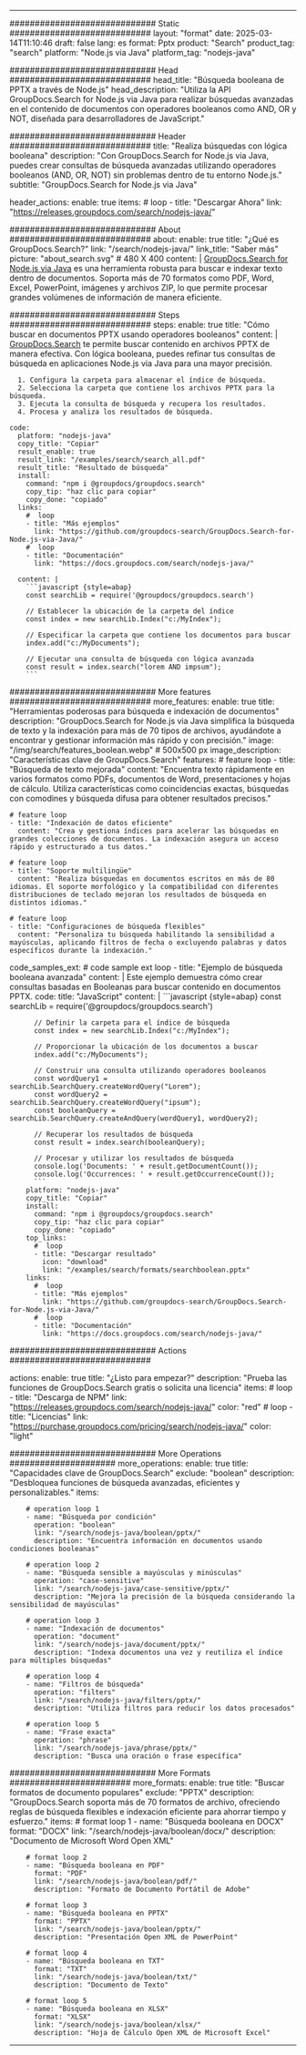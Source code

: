 
---
############################# Static ############################
layout: "format"
date:  2025-03-14T11:10:46
draft: false
lang: es
format: Pptx
product: "Search"
product_tag: "search"
platform: "Node.js via Java"
platform_tag: "nodejs-java"

############################# Head ############################
head_title: "Búsqueda booleana de PPTX a través de Node.js"
head_description: "Utiliza la API GroupDocs.Search for Node.js via Java para realizar búsquedas avanzadas en el contenido de documentos con operadores booleanos como AND, OR y NOT, diseñada para desarrolladores de JavaScript."

############################# Header ############################
title: "Realiza búsquedas con lógica booleana" 
description: "Con GroupDocs.Search for Node.js via Java, puedes crear consultas de búsqueda avanzadas utilizando operadores booleanos (AND, OR, NOT) sin problemas dentro de tu entorno Node.js."
subtitle: "GroupDocs.Search for Node.js via Java" 

header_actions:
  enable: true
  items:
    #  loop
    - title: "Descargar Ahora"
      link: "https://releases.groupdocs.com/search/nodejs-java/"
      
############################# About ############################
about:
    enable: true
    title: "¿Qué es GroupDocs.Search?"
    link: "/search/nodejs-java/"
    link_title: "Saber más"
    picture: "about_search.svg" # 480 X 400
    content: |
       [GroupDocs.Search for Node.js via Java](/search/nodejs-java/) es una herramienta robusta para buscar e indexar texto dentro de documentos. Soporta más de 70 formatos como PDF, Word, Excel, PowerPoint, imágenes y archivos ZIP, lo que permite procesar grandes volúmenes de información de manera eficiente.

############################# Steps ############################
steps:
    enable: true
    title: "Cómo buscar en documentos PPTX usando operadores booleanos"
    content: |
      [GroupDocs.Search](/search/nodejs-java/) te permite buscar contenido en archivos PPTX de manera efectiva. Con lógica booleana, puedes refinar tus consultas de búsqueda en aplicaciones Node.js via Java para una mayor precisión.
      
      1. Configura la carpeta para almacenar el índice de búsqueda.
      2. Selecciona la carpeta que contiene los archivos PPTX para la búsqueda.
      3. Ejecuta la consulta de búsqueda y recupera los resultados.
      4. Procesa y analiza los resultados de búsqueda.
   
    code:
      platform: "nodejs-java"
      copy_title: "Copiar"
      result_enable: true
      result_link: "/examples/search/search_all.pdf"
      result_title: "Resultado de búsqueda"
      install:
        command: "npm i @groupdocs/groupdocs.search"
        copy_tip: "haz clic para copiar"
        copy_done: "copiado"
      links:
        #  loop
        - title: "Más ejemplos"
          link: "https://github.com/groupdocs-search/GroupDocs.Search-for-Node.js-via-Java/"
        #  loop
        - title: "Documentación"
          link: "https://docs.groupdocs.com/search/nodejs-java/"
          
      content: |
        ```javascript {style=abap}
        const searchLib = require('@groupdocs/groupdocs.search')

        // Establecer la ubicación de la carpeta del índice
        const index = new searchLib.Index("c:/MyIndex");

        // Especificar la carpeta que contiene los documentos para buscar
        index.add("c:/MyDocuments");

        // Ejecutar una consulta de búsqueda con lógica avanzada
        const result = index.search("lorem AND impsum");
        ```            

############################# More features ############################
more_features:
  enable: true
  title: "Herramientas poderosas para búsqueda e indexación de documentos"
  description: "GroupDocs.Search for Node.js via Java simplifica la búsqueda de texto y la indexación para más de 70 tipos de archivos, ayudándote a encontrar y gestionar información más rápido y con precisión."
  image: "/img/search/features_boolean.webp" # 500x500 px
  image_description: "Características clave de GroupDocs.Search"
  features:
    # feature loop
    - title: "Búsqueda de texto mejorada"
      content: "Encuentra texto rápidamente en varios formatos como PDFs, documentos de Word, presentaciones y hojas de cálculo. Utiliza características como coincidencias exactas, búsquedas con comodines y búsqueda difusa para obtener resultados precisos."

    # feature loop
    - title: "Indexación de datos eficiente"
      content: "Crea y gestiona índices para acelerar las búsquedas en grandes colecciones de documentos. La indexación asegura un acceso rápido y estructurado a tus datos."

    # feature loop
    - title: "Soporte multilingüe"
      content: "Realiza búsquedas en documentos escritos en más de 80 idiomas. El soporte morfológico y la compatibilidad con diferentes distribuciones de teclado mejoran los resultados de búsqueda en distintos idiomas."

    # feature loop
    - title: "Configuraciones de búsqueda flexibles"
      content: "Personaliza tu búsqueda habilitando la sensibilidad a mayúsculas, aplicando filtros de fecha o excluyendo palabras y datos específicos durante la indexación."
      
  code_samples_ext:
    # code sample ext loop
    - title: "Ejemplo de búsqueda booleana avanzada"
      content: |
        Este ejemplo demuestra cómo crear consultas basadas en Booleanas para buscar contenido en documentos PPTX.
      code:
        title: "JavaScript"
        content: |
          ```javascript {style=abap}
          const searchLib = require('@groupdocs/groupdocs.search')
          
          // Definir la carpeta para el índice de búsqueda
          const index = new searchLib.Index("c:/MyIndex");
              
          // Proporcionar la ubicación de los documentos a buscar
          index.add("c:/MyDocuments");

          // Construir una consulta utilizando operadores booleanos
          const wordQuery1 = searchLib.SearchQuery.createWordQuery("Lorem");
          const wordQuery2 = searchLib.SearchQuery.createWordQuery("ipsum");
          const booleanQuery = searchLib.SearchQuery.createAndQuery(wordQuery1, wordQuery2);

          // Recuperar los resultados de búsqueda
          const result = index.search(booleanQuery);
          
          // Procesar y utilizar los resultados de búsqueda
          console.log('Documents: ' + result.getDocumentCount());
          console.log('Occurrences: ' + result.getOccurrenceCount());
          ```
        platform: "nodejs-java"
        copy_title: "Copiar"
        install:
          command: "npm i @groupdocs/groupdocs.search"
          copy_tip: "haz clic para copiar"
          copy_done: "copiado"
        top_links:
          #  loop
          - title: "Descargar resultado"
            icon: "download"
            link: "/examples/search/formats/searchboolean.pptx"
        links:
          #  loop
          - title: "Más ejemplos"
            link: "https://github.com/groupdocs-search/GroupDocs.Search-for-Node.js-via-Java/"
          #  loop
          - title: "Documentación"
            link: "https://docs.groupdocs.com/search/nodejs-java/"
            

            


############################# Actions ############################

actions:
  enable: true
  title: "¿Listo para empezar?"
  description: "Prueba las funciones de GroupDocs.Search gratis o solicita una licencia"
  items:
    #  loop
    - title: "Descarga de NPM"
      link: "https://releases.groupdocs.com/search/nodejs-java/"
      color: "red"
        #  loop
    - title: "Licencias"
      link: "https://purchase.groupdocs.com/pricing/search/nodejs-java/"
      color: "light"


############################# More Operations #####################
more_operations:
    enable: true
    title: "Capacidades clave de GroupDocs.Search"
    exclude: "boolean"
    description: "Desbloquea funciones de búsqueda avanzadas, eficientes y personalizables."
    items: 
          
        # operation loop 1
        - name: "Búsqueda por condición"
          operation: "boolean"
          link: "/search/nodejs-java/boolean/pptx/"
          description: "Encuentra información en documentos usando condiciones booleanas"

        # operation loop 2
        - name: "Búsqueda sensible a mayúsculas y minúsculas"
          operation: "case-sensitive"
          link: "/search/nodejs-java/case-sensitive/pptx/"
          description: "Mejora la precisión de la búsqueda considerando la sensibilidad de mayúsculas"

        # operation loop 3
        - name: "Indexación de documentos"
          operation: "document"
          link: "/search/nodejs-java/document/pptx/"
          description: "Indexa documentos una vez y reutiliza el índice para múltiples búsquedas"

        # operation loop 4
        - name: "Filtros de búsqueda"
          operation: "filters"
          link: "/search/nodejs-java/filters/pptx/"
          description: "Utiliza filtros para reducir los datos procesados"

        # operation loop 5
        - name: "Frase exacta"
          operation: "phrase"
          link: "/search/nodejs-java/phrase/pptx/"
          description: "Busca una oración o frase específica"
          
        
          
############################# More Formats ########################
more_formats:
    enable: true
    title: "Buscar formatos de documento populares"
    exclude: "PPTX"
    description: "GroupDocs.Search soporta más de 70 formatos de archivo, ofreciendo reglas de búsqueda flexibles e indexación eficiente para ahorrar tiempo y esfuerzo."
    items: 
        # format loop 1
        - name: "Búsqueda booleana en DOCX"
          format: "DOCX"
          link: "/search/nodejs-java/boolean/docx/"
          description: "Documento de Microsoft Word Open XML"
          
        # format loop 2
        - name: "Búsqueda booleana en PDF"
          format: "PDF"
          link: "/search/nodejs-java/boolean/pdf/"
          description: "Formato de Documento Portátil de Adobe"
          
        # format loop 3
        - name: "Búsqueda booleana en PPTX"
          format: "PPTX"
          link: "/search/nodejs-java/boolean/pptx/"
          description: "Presentación Open XML de PowerPoint"

        # format loop 4
        - name: "Búsqueda booleana en TXT"
          format: "TXT"
          link: "/search/nodejs-java/boolean/txt/"
          description: "Documento de Texto"
          
        # format loop 5
        - name: "Búsqueda booleana en XLSX"
          format: "XLSX"
          link: "/search/nodejs-java/boolean/xlsx/"
          description: "Hoja de Cálculo Open XML de Microsoft Excel"
  

---